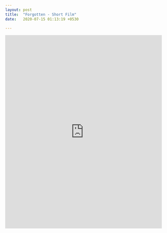 ```yaml
---
layout: post
title:  "Forgotten - Short Film"
date:   2020-07-15 01:13:19 +0530
 
---
```



<iframe width="100%" height="620" src="https://www.youtube.com/embed/qa0Qo2ik6SY" frameborder="0" allow="accelerometer; autoplay; encrypted-media; gyroscope; picture-in-picture" allowfullscreen></iframe>